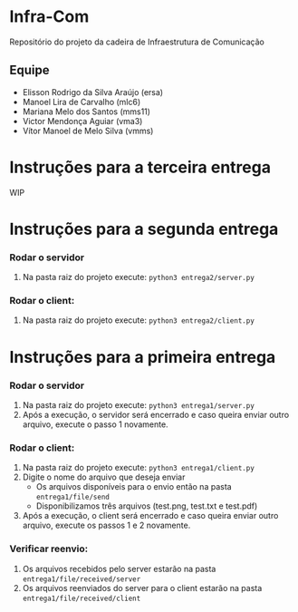 # Infra-Com

Repositório do projeto da cadeira de Infraestrutura de Comunicação

## Equipe

- Elisson Rodrigo da Silva Araújo (ersa)
- Manoel Lira de Carvalho (mlc6)
- Mariana Melo dos Santos (mms11)
- Victor Mendonça Aguiar (vma3)
- Vítor Manoel de Melo Silva (vmms)

# Instruções para a terceira entrega

WIP

# Instruções para a segunda entrega

### Rodar o servidor
1. Na pasta raiz do projeto execute: ```python3 entrega2/server.py```

### Rodar o client:
1. Na pasta raiz do projeto execute: ```python3 entrega2/client.py```

# Instruções para a primeira entrega

### Rodar o servidor
1. Na pasta raiz do projeto execute: ```python3 entrega1/server.py```
2. Após a execução, o servidor será encerrado e caso queira enviar outro arquivo, execute o passo 1 novamente.

### Rodar o client:
1. Na pasta raiz do projeto execute: ```python3 entrega1/client.py```
2. Digite o nome do arquivo que deseja enviar
    - Os arquivos disponíveis para o envio então na pasta ```entrega1/file/send```
    - Disponibilizamos três arquivos (test.png, test.txt e test.pdf)
3. Após a execução, o client será encerrado e caso queira enviar outro arquivo, execute os passos 1 e 2 novamente.

### Verificar reenvio:
1. Os arquivos recebidos pelo server estarão na pasta ```entrega1/file/received/server```
2. Os arquivos reenviados do server para o client estarão na pasta ```entrega1/file/received/client```
